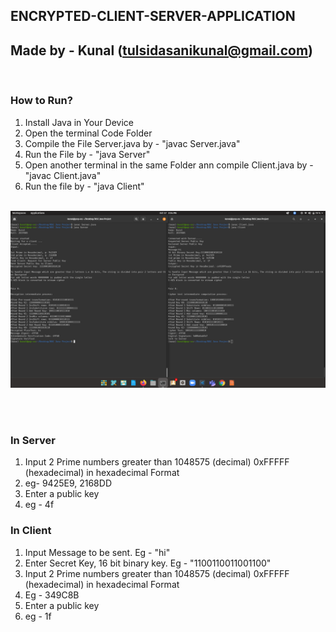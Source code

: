 <!-- 
Made by - Kunal
Email - 
2019085@iiitdmj.ac.in 
tulsidasanikunal@gmail.com -->

## ENCRYPTED-CLIENT-SERVER-APPLICATION
## Made by - Kunal (tulsidasanikunal@gmail.com)
<br>

### How to Run?
1. Install Java in Your Device <br>
2. Open the terminal Code Folder
3. Compile the File Server.java by - "javac Server.java"
4. Run the File by - "java Server"
5. Open another terminal in the same Folder ann compile Client.java by - "javac Client.java"
6. Run the file by - "java Client"
<br><br>

![Client-Server Screenshot](Screenshots\Server-client.png) 

<br><br>

### In Server
1. Input 2 Prime numbers greater than 1048575 (decimal) 0xFFFFF (hexadecimal) in hexadecimal Format
2. eg- 9425E9, 2168DD
3. Enter a public key
4. eg - 4f

### In Client
1. Input Message to be sent. Eg - "hi"
2. Enter Secret Key, 16 bit binary key. Eg - "1100110011001100"
3. Input 2 Prime numbers greater than 1048575 (decimal) 0xFFFFF (hexadecimal) in hexadecimal Format
4. Eg - 349C8B
5. Enter a public key
6. eg - 1f
<br>
<br>
